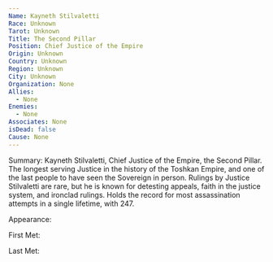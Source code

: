 ```yaml
---
Name: Kayneth Stilvaletti
Race: Unknown
Tarot: Unknown
Title: The Second Pillar
Position: Chief Justice of the Empire
Origin: Unknown
Country: Unknown
Region: Unknown
City: Unknown
Organization: None
Allies:
  - None
Enemies:
  - None
Associates: None
isDead: false
Cause: None
---
```

Summary:
Kayneth Stilvaletti, Chief Justice of the Empire, the Second Pillar. The longest serving Justice in the history of the Toshkan Empire, and one of the last people to have seen the Sovereign in person. Rulings by Justice Stilvaletti are rare, but he is known for detesting appeals, faith in the justice system, and ironclad rulings. Holds the record for most assassination attempts in a single lifetime, with 247.

Appearance: 

First Met: 

Last Met: 

